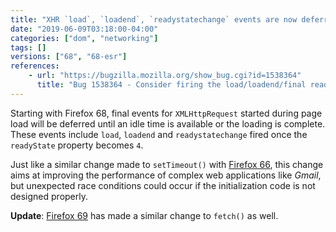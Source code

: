 ```yaml
---
title: "XHR `load`, `loadend`, `readystatechange` events are now deferred during page load"
date: "2019-06-09T03:18:00-04:00"
categories: ["dom", "networking"]
tags: []
versions: ["68", "68-esr"]
references:
    - url: "https://bugzilla.mozilla.org/show_bug.cgi?id=1538364"
      title: "Bug 1538364 - Consider firing the load/loadend/final readyState events for XHR later during page load (after page load event if possible)"
---
```

Starting with Firefox 68, final events for `XMLHttpRequest` started during page load will be deferred until an idle time is available or the loading is complete. These events include `load`, `loadend` and `readystatechange` fired once the `readyState` property becomes `4`.

Just like a similar change made to `setTimeout()` with [Firefox 66](https://www.fxsitecompat.dev/en-CA/docs/2019/settimeout-and-setinterval-are-now-deferred-during-page-load/), this change aims at improving the performance of complex web applications like *Gmail*, but unexpected race conditions could occur if the initialization code is not designed properly.

**Update**: [Firefox 69](https://www.fxsitecompat.dev/en-CA/docs/2019/resolving-promise-returned-by-fetch-is-now-deferred-during-page-load/) has made a similar change to `fetch()` as well.

